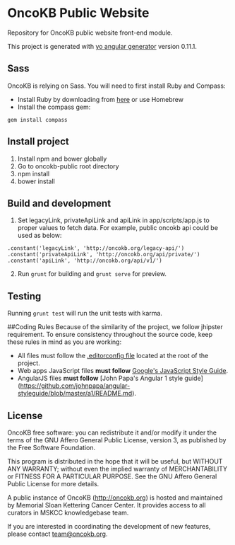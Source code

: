 # OncoKB Public Website
Repository for OncoKB public website front-end module.

This project is generated with [yo angular generator](https://github.com/yeoman/generator-angular)
version 0.11.1.

## Sass
OncoKB is relying on Sass. You will need to first install Ruby and Compass:
- Install Ruby by downloading from [here](http://rubyinstaller.org/downloads/) or use Homebrew
- Install the compass gem:
```
gem install compass
```
## Install project
1. Install npm and bower globally
2. Go to oncokb-public root directory
3. npm install
4. bower install

## Build and development
1. Set legacyLink, privateApiLink and apiLink in app/scripts/app.js to proper values to fetch data. For example, public oncokb api could be used as below: 
```
.constant('legacyLink', 'http://oncokb.org/legacy-api/')
.constant('privateApiLink', 'http://oncokb.org/api/private/')
.constant('apiLink', 'http://oncokb.org/api/v1/')
```
2. Run `grunt` for building and `grunt serve` for preview.

## Testing

Running `grunt test` will run the unit tests with karma.

##Coding Rules
Because of the similarity of the project, we follow jhipster requirement.
To ensure consistency throughout the source code, keep these rules in mind as you are working:

* All files must follow the [.editorconfig file](http://editorconfig.org/) located at the root of the project.
* Web apps JavaScript files **must follow** [Google's JavaScript Style Guide](https://google-styleguide.googlecode.com/svn/trunk/javascriptguide.xml).
* AngularJS files **must follow** [John Papa's Angular 1 style guide] (https://github.com/johnpapa/angular-styleguide/blob/master/a1/README.md).

License
--------------------

OncoKB free software: you can redistribute it and/or modify it under the terms of the GNU Affero General Public License, version 3, as published by the Free Software Foundation.

This program is distributed in the hope that it will be useful, but WITHOUT ANY WARRANTY; without even the implied warranty of MERCHANTABILITY or FITNESS FOR A PARTICULAR PURPOSE. See the GNU Affero General Public License for more details.

A public instance of OncoKB (http://oncokb.org) is hosted and maintained by Memorial Sloan Kettering Cancer Center. It provides access to all curators in MSKCC knowledgebase team.

If you are interested in coordinating the development of new features, please contact team@oncokb.org.
